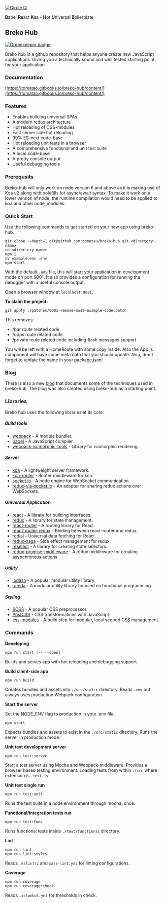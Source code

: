 [![Circle CI](https://circleci.com/gh/tomatau/breko-hub.svg?style=svg)](https://circleci.com/gh/tomatau/breko-hub)

**B**abel **Re**act **Ko**a - **H**ot **U**niversal **B**oilerplate

## Breko Hub

[![Greenkeeper badge](https://badges.greenkeeper.io/tomatau/breko-hub.svg)](https://greenkeeper.io/)

Breko hub is a github repository that helps anyone create new JavaScript applications. Giving you a technically sound and well tested starting point for your application.

### Documentation

[https://tomatao.gitbooks.io/breko-hub/content/](https://tomatao.gitbooks.io/breko-hub/content/)

### Features

- Enables building universal SPAs
- A modern redux architecture
- Hot reloading of CSS-modules
- Fast server side hot reloading
- 99% ES-next code-base
- Hot reloading unit tests in a browser
- A comprehensive functional and unit test suite
- A lucid code-base
- A pretty console output
- Useful debugging tools

### Prerequsits

Breko-hub will only work on node version 6 and above as it is making use of Koa v2 along with polyfills for async/await syntax. To make it work on a lower version of node, the runtime compilation would need to be applied to koa and other node_modules.

### Quick Start

Use the following commands to get started on your new app using breko-hub.

```
git clone --depth=1 git@github.com:tomatau/breko-hub.git <directory-name>
cd <directory-name>
npm i
mv example.env .env
npm start
```

With the default `.env` file, this will start your application in development mode on port 9001. It also provides a configuration for running the debugger with a useful console output.

Open a browser window at `localhost:9001`.

**To claim the project:**

```
git apply ./patches/0001-remove-most-example-code.patch
```

This removes:
  - /bar route related code
  - /oops route related code
  - /private route related code including flash messages support

You will be left with a HomeRoute with some copy inside. Also the App.js component will have some meta data that you should update. Also, don't forget to update the name in your package.json!

### Blog

There is also a new [blog](https://tomatao-blog.herokuapp.com/) that documents some of the techniques used in breko-hub. The blog was also created using breko-hub as a starting point.

### Libraries

Breko hub uses the following libraries at its core:

##### Build tools
- [webpack](https://webpack.github.io/) - A module bundler.
- [babel](http://babeljs.io/) - A JavaScript compiler.
- [webpack-isomorphic-tools](https://www.npmjs.com/package/webpack-isomorphic-tools) - Library for isomorphic rendering.

##### Server
- [koa](http://koajs.com/) - A lightweight server framework.
- [koa-router](https://github.com/alexmingoia/koa-router) - Router middleware for koa.
- [socket.io](http://socket.io/) - A node engine for WebSocket communication.
- [redux-via-socket.io](https://www.npmjs.com/package/redux-via-socket.io) - An adapter for sharing redux actions over WebSockets.

##### Universal Application
- [react](http://facebook.github.io/react/) - A library for building interfaces.
- [redux](http://redux.js.org/) - A library for state management.
- [react-router](https://github.com/reactjs/react-router) - A routing library for React.
- [react-router-redux](https://github.com/reactjs/react-router-redux) - Binding between react-router and redux.
- [redial](https://www.npmjs.com/package/redial) - Universal data fetching for React.
- [redux-saga](https://github.com/yelouafi/redux-saga) - Side effect management for redux.
- [reselect](https://github.com/reactjs/reselect) - A library for creating state selectors.
- [redux-promise-middleware](https://github.com/pburtchaell/redux-promise-middleware) - A redux middleware for creating asynchronous actions.

##### Utility
- [lodash](http://lodash.com/) - A popular modular utility library.
- [ramda](http://ramdajs.com/) - A modular utility library focused on functional programming.

##### Styling
- [SCSS](http://sass-lang.com/guide) - A popular CSS preprocessor.
- [PostCSS](http://postcss.org/) - CSS transformations with JavaScript.
- [css-modules](https://github.com/css-modules/css-modules) - A build step for modular, local scoped CSS management.

### Commands

**Developing**

```
npm run start [-- --open]
```

Builds and serves app with hot reloading and debugging support.

**Build client-side app**

```
npm run build
```

Creates bundles and assets into `./src/static` directory. Reads `.env` but always uses production Webpack configuration.

**Start the server**

Set the NODE_ENV flag to production in your .env file.

```
npm start
```

Expects bundles and assets to exist in the `./src/static` directory. Runs the server in production mode.

**Unit test development server**

```
npm run test:server
```

Start a test server using Mocha and Webpack-middleware. Provides a browser based testing environment. Loading tests from within `./src` where extension is `.test.js`.


**Unit test single run**

```
npm run test:unit
```

Runs the test suite in a node environment through mocha, once.

**Functional/integration tests run**

```
npm run test:func
```

Runs functional tests inside `./test/functional` directory.

**Lint**

```
npm run lint
npm run lint:styles
```

Reads `.eslintrc` and `sass-lint.yml` for linting configurations.

**Coverage**

```
npm run coverage
npm run coverage:check
```

Reads `.istanbul.yml` for thresholds in check.
